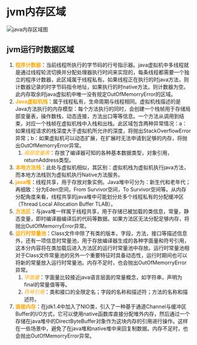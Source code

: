 # jvm内存区域
![java内存区域图](file:///D:/toolinstall/vnote/image/java内存区域.png)
## jvm运行时数据区域
1. <font color="#FFA500">**程序计数器**</font>：当前线程所执行的字节码的行号指示器。java虚拟机中多线程就是通过线程轮流切换并分配处理器执行时间来实现的，每条线程都需要一个独立的程序计数器，此区域属于线程私有。如果线程正在执行的时java方法，则计数器记录的时字节码指令地址，如果执行的时native方法，则计数器为空。此内存取余时java虚拟机中唯一没有规定OutOfMemorryError的区域。
2. <font color="#FFA500">**Java虚拟机栈**</font>：属于线程私有，生命周期与线程相同。虚拟机栈描述的是Java方法执行的内存模型：每个方法执行的同时，会创建一个栈帧用于存储局部变量表，操作数栈，动态连接，方法出口等等信息。一个方法从调用到结束，对应一个栈帧在虚拟机栈中入栈和出栈。此区域包含两种异常情况：a：如果线程请求的栈深度大于虚拟机所允许的深度，将抛出StackOverflowError异常；b：如果虚拟机可以动态扩展，在扩展时无法申请到足够的内存，将抛出OutOfMemorryError异常。
    1. <font color="#FFA500">*局部变量表*</font>：存放了编译器可知的各种基本数据类型，对象引用，returnAddress类型。
3. <font color="#FFA500">**本地方法栈**</font>：此处与虚拟机相似，其区别：虚拟机栈为虚拟机执行java方法，而本地方法栈则为虚拟机执行Native方法服务。
4. <font color="#FFA500">**java堆**</font>：线程共享，用于存放对象实例。Java堆中可分为：新生代和老年代；再细致：分为Eden空间，From Survivor空间，To Survivor空间等。从内存分配角度来看，线程共享的java堆中可能划分处多个线程私有的分配缓冲区（Thread Local Allocation Buffer TLAB）。
5. <font color="#FFA500">**方法区**</font>：与java堆一样属于线程共享，用于存储已被加载的类信息，常量，静态变量，即时编译器编译后的代码等数据。如果方法区无法分配足够内存，将抛出OutOfMemorryError异常。
6. <font color="#FFA500">**运行时常量池**</font>：Class文件中除了有类的版本，字段，方法，接口等描述信息外，还有一项信息时常量池，用于存放编译器生成的各种字面量和符号引用，这本分内容将在类加载后进入方法区的运行时常量池中存放。运行时常量池相对于Class文件常量池的另外一个重要特征时具备动态性，运行时期间也可以将新的常量放入运行时常量池。内存不足时，也会抛出OutOfMemorryError异常。
    1. <font color="#FFA500">*字面量*</font>：字面量比较接近java语言层面的常量概念，如字符串，声明为final的常量值等等。
    2. <font color="#FFA500">*符号引用*</font>：类和接口的全限定名；字段的名称和描述符；方法的名称和描述符。
7. <font color="#FFA500">**直接内存**</font>：在jdk1.4中加入了NIO类，引入了一种基于通道Channel与缓冲区Buffer的I/O方式，它可以使用native函数库直接分配堆外内存，然后通过一个存储在java堆中的DirectByteBuffer对象作为这块内存的引用进行操作。这样在一些场景中，避免了在java堆和native堆中来回复制数据。内存不足时，也会抛出OutOfMemorryError异常。
